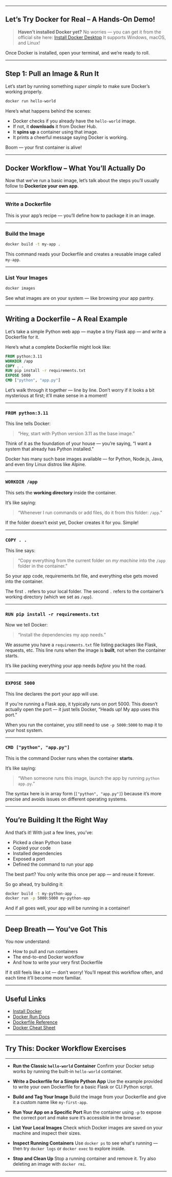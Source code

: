 
---

## Let’s Try Docker for Real – A Hands-On Demo!

> **Haven’t installed Docker yet?**
> No worries — you can get it from the official site here:
> [Install Docker Desktop](https://docs.docker.com/get-docker/)
> It supports Windows, macOS, and Linux!

Once Docker is installed, open your terminal, and we’re ready to roll.

---

## Step 1: Pull an Image & Run It

Let’s start by running something *super simple* to make sure Docker’s working properly.

```bash
docker run hello-world
```

Here’s what happens behind the scenes:

* Docker checks if you already have the `hello-world` image.
* If not, it **downloads** it from Docker Hub.
* It **spins up** a container using that image.
* It prints a cheerful message saying Docker is working.

Boom — your first container is alive!

---

## Docker Workflow – What You’ll Actually Do

Now that we’ve run a basic image, let’s talk about the steps you’ll usually follow to **Dockerize your own app**.

---

### **Write a Dockerfile**

This is your app’s recipe — you’ll define how to package it in an image.

---

### **Build the Image**

```bash
docker build -t my-app .
```

This command reads your Dockerfile and creates a reusable image called `my-app`.

---

### **List Your Images**

```bash
docker images
```

See what images are on your system — like browsing your app pantry.

---

## Writing a Dockerfile – A Real Example

Let’s take a simple Python web app — maybe a tiny Flask app — and write a Dockerfile for it.

Here’s what a complete Dockerfile might look like:

```Dockerfile
FROM python:3.11
WORKDIR /app
COPY . .
RUN pip install -r requirements.txt
EXPOSE 5000
CMD ["python", "app.py"]
```

Let’s walk through it together — line by line. Don’t worry if it looks a bit mysterious at first; it’ll make sense in a moment!

---

### `FROM python:3.11`

This line tells Docker:

> “Hey, start with Python version 3.11 as the base image.”

Think of it as the foundation of your house — you’re saying, “I want a system that already has Python installed.”

Docker has many such base images available — for Python, Node.js, Java, and even tiny Linux distros like Alpine.

---

### `WORKDIR /app`

This sets the **working directory** inside the container.

It’s like saying:

> “Whenever I run commands or add files, do it from this folder: `/app`.”

If the folder doesn’t exist yet, Docker creates it for you. Simple!

---

### `COPY . .`

This line says:

> “Copy everything from the current folder on *my machine* into the `/app` folder in the container.”

So your app code, requirements.txt file, and everything else gets moved into the container.

The first `.` refers to your local folder.
The second `.` refers to the container’s working directory (which we set as `/app`).

---

### `RUN pip install -r requirements.txt`

Now we tell Docker:

> “Install the dependencies my app needs.”

We assume you have a `requirements.txt` file listing packages like Flask, requests, etc.
This line runs when the image is **built**, not when the container starts.

It’s like packing everything your app needs *before* you hit the road.

---

### `EXPOSE 5000`

This line declares the port your app will use.

If you're running a Flask app, it typically runs on port 5000.
This doesn’t actually open the port — it just tells Docker, “Heads up! My app uses this port.”

When you run the container, you still need to use `-p 5000:5000` to map it to your host system.

---

### `CMD ["python", "app.py"]`

This is the command Docker runs when the container **starts**.

It’s like saying:

> “When someone runs this image, launch the app by running `python app.py`.”

The syntax here is in array form (`["python", "app.py"]`) because it’s more precise and avoids issues on different operating systems.

---

## You’re Building It the Right Way

And that’s it! With just a few lines, you’ve:

* Picked a clean Python base
* Copied your code
* Installed dependencies
* Exposed a port
* Defined the command to run your app

The best part? You only write this once per app — and reuse it forever.

So go ahead, try building it:

```bash
docker build -t my-python-app .
docker run -p 5000:5000 my-python-app
```

And if all goes well, your app will be running in a container!

---

## Deep Breath — You’ve Got This

You now understand:

* How to pull and run containers
* The end-to-end Docker workflow
* And how to write your very first Dockerfile

If it still feels like a lot — don’t worry! You’ll repeat this workflow often, and each time it’ll become more familiar.

---

## Useful Links

* [Install Docker](https://docs.docker.com/get-docker/)
* [Docker Run Docs](https://docs.docker.com/engine/reference/commandline/run/)
* [Dockerfile Reference](https://docs.docker.com/engine/reference/builder/)
* [Docker Cheat Sheet](https://dockerlabs.collabnix.com/docker/cheatsheet/)

---

## Try This: Docker Workflow Exercises

---

* **Run the Classic `hello-world` Container**
  Confirm your Docker setup works by running the built-in `hello-world` container.

* **Write a Dockerfile for a Simple Python App**
  Use the example provided to write your own Dockerfile for a basic Flask or CLI Python script.

* **Build and Tag Your Image**
  Build the image from your Dockerfile and give it a custom name like `my-first-app`.

* **Run Your App on a Specific Port**
  Run the container using `-p` to expose the correct port and make sure it’s accessible in the browser.

* **List Your Local Images**
  Check which Docker images are saved on your machine and inspect their sizes.

* **Inspect Running Containers**
  Use `docker ps` to see what's running — then try `docker logs` or `docker exec` to explore inside.

* **Stop and Clean Up**
  Stop a running container and remove it. Try also deleting an image with `docker rmi`.

---